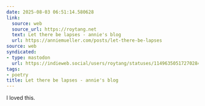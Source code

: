 ```yaml
---
date: 2025-08-03 06:51:14.580628
link:
  source: web
  source_url: https://roytang.net
  text: Let there be lapses - annie's blog
  url: https://anniemueller.com/posts/let-there-be-lapses
source: web
syndicated:
- type: mastodon
  url: https://indieweb.social/users/roytang/statuses/114963505172702842
tags:
- poetry
title: Let there be lapses - annie's blog
---
```


I loved this.